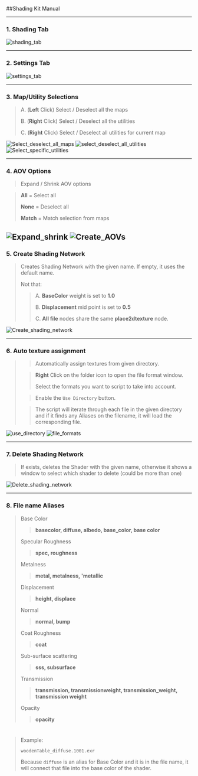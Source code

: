 ##Shading Kit Manual

---
### 1. Shading Tab 

![shading_tab](https://user-images.githubusercontent.com/87680516/145152365-03e64384-db43-4bfc-936b-351332928623.png)

---
### 2. Settings Tab

![settings_tab](https://user-images.githubusercontent.com/87680516/145152364-6c84732d-f3fb-4c05-aaa4-8911bc1ddb05.png)

---
### 3. Map/Utility Selections

>A. (**Left** Click) Select / Deselect all the maps
> 
>B. (**Right** Click) Select / Deselect all the utilities
> 
>C. (**Right** Click) Select / Deselect all utilities for current map

![Select_deselect_all_maps](https://user-images.githubusercontent.com/87680516/145152357-038d0990-7696-49c7-b288-ce9f92514fac.gif)
![select_deselect_all_utilities](https://user-images.githubusercontent.com/87680516/145152360-efa7a155-229c-4ce1-81c4-db005004173f.gif)
![Select_specific_utilities](https://user-images.githubusercontent.com/87680516/145152362-8647c4b7-ddbc-4b5f-a88e-5e30f220bfc9.gif)

---
### 4. AOV Options
    
> Expand / Shrink AOV options

> **All** = Select all
>
> **None** = Deselect all
> 
>**Match** = Match selection from maps
 

![Expand_shrink](https://user-images.githubusercontent.com/87680516/145152355-5a62efc0-64e7-4f74-8bf1-1ada0fc446ad.gif)
![Create_AOVs](https://user-images.githubusercontent.com/87680516/145152348-844053fd-6480-47f3-b235-b3263a254c9d.gif)
---
### 5. Create Shading Network

> Creates Shading Network with the given name. If empty, it uses the default name.
> 
> Not that:
>> A. **BaseColor** weight is set to **1.0**
> >
> >B. **Displacement** mid point is set to **0.5**
> >
> >C. **All file** nodes share the same **place2dtexture** node.

![Create_shading_network](https://user-images.githubusercontent.com/87680516/145152351-909234de-24dd-4bda-86eb-467f39b401d3.gif)

---
### 6. Auto texture assignment

> > Automatically assign textures from given directory.
>
> > **Right** Click on the folder icon to open the file format window.
> >
> >Select the formats you want to script to take into account.
>
> > Enable the `Use Directory` button.
> 
> >The script will iterate through each file in the given directory and if it finds any Aliases on the filename, it will load the corresponding file.


![use_directory](https://user-images.githubusercontent.com/87680516/145152367-0bc687f4-aaaa-4bee-85d2-00df9a72a64a.png)
![file_formats](https://user-images.githubusercontent.com/87680516/145152356-12b3365e-58f5-4cf6-a2a4-585661b0215f.gif)

---
### 7. Delete Shading Network

> If exists, deletes the Shader with the given name, otherwise it shows a window to select which shader to delete (could be more than one)
 
![Delete_shading_network](https://user-images.githubusercontent.com/87680516/145152352-24802aad-f949-455c-8a09-2c6ccb51a03c.gif)

---
### 8. File name Aliases

>Base Color
>>**basecolor, diffuse, albedo, base_color, base color**
> 
>Specular Roughness
>>**spec, roughness**
> 
>Metalness
>>**metal, metalness, 'metallic**
> 
>Displacement
>>**height, displace**
> 
>Normal
>>**normal, bump**
> 
>Coat Roughness
>>**coat**
> 
>Sub-surface scattering
>>**sss, subsurface**
> 
>Transmission
>>**transmission, transmissionweight, transmission_weight, transmission weight**
> 
>Opacity
>>**opacity**
#
>Example:
> 
> `woodenTable_diffuse.1001.exr`
> 
> Because `diffuse` is an alias for Base Color and it is in the file name, it will connect that file into the base color of the shader.

 